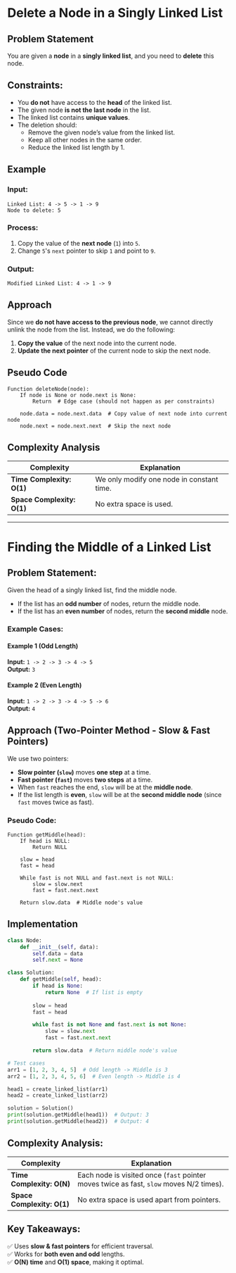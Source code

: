 # **Delete a Node in a Singly Linked List**

## **Problem Statement**  
You are given a **node** in a **singly linked list**, and you need to **delete** this node.

## **Constraints:**  
- You **do not** have access to the **head** of the linked list.  
- The given node **is not the last node** in the list.  
- The linked list contains **unique values**.  
- The deletion should:
  - Remove the given node’s value from the linked list.  
  - Keep all other nodes in the same order.  
  - Reduce the linked list length by 1.  

## **Example**  
### **Input:**  
```plaintext
Linked List: 4 -> 5 -> 1 -> 9
Node to delete: 5
```

### **Process:**  
1. Copy the value of the **next node** (`1`) into `5`.  
2. Change `5`'s `next` pointer to skip `1` and point to `9`.  

### **Output:**  
```plaintext
Modified Linked List: 4 -> 1 -> 9
```

## **Approach**  
Since we **do not have access to the previous node**, we cannot directly unlink the node from the list. Instead, we do the following:  
1. **Copy the value** of the next node into the current node.  
2. **Update the next pointer** of the current node to skip the next node.  

## **Pseudo Code**  
```plaintext
Function deleteNode(node):
    If node is None or node.next is None:
        Return  # Edge case (should not happen as per constraints)
    
    node.data = node.next.data  # Copy value of next node into current node
    node.next = node.next.next  # Skip the next node
```
## **Complexity Analysis**  
| Complexity | Explanation |
|------------|------------|
| **Time Complexity: O(1)** | We only modify one node in constant time. |
| **Space Complexity: O(1)** | No extra space is used. |

-------------------------------------------------------------------

# **Finding the Middle of a Linked List**  
## **Problem Statement:**  
Given the head of a singly linked list, find the middle node.  
- If the list has an **odd number** of nodes, return the middle node.  
- If the list has an **even number** of nodes, return the **second middle** node.  
### **Example Cases:**  
#### **Example 1 (Odd Length)**  
**Input:** `1 -> 2 -> 3 -> 4 -> 5`  
**Output:** `3`  
#### **Example 2 (Even Length)**  
**Input:** `1 -> 2 -> 3 -> 4 -> 5 -> 6`  
**Output:** `4`  

## **Approach (Two-Pointer Method - Slow & Fast Pointers)**  
We use two pointers:  
- **Slow pointer (`slow`)** moves **one step** at a time.  
- **Fast pointer (`fast`)** moves **two steps** at a time.  
- When `fast` reaches the end, `slow` will be at the **middle node**.  
- If the list length is **even**, `slow` will be at the **second middle node** (since `fast` moves twice as fast).  
### **Pseudo Code:**  
```
Function getMiddle(head):
    If head is NULL:
        Return NULL

    slow = head
    fast = head

    While fast is not NULL and fast.next is not NULL:
        slow = slow.next
        fast = fast.next.next

    Return slow.data  # Middle node's value
```

## **Implementation**
```python
class Node:
    def __init__(self, data):
        self.data = data
        self.next = None

class Solution:
    def getMiddle(self, head):
        if head is None:
            return None  # If list is empty
        
        slow = head
        fast = head

        while fast is not None and fast.next is not None:
            slow = slow.next
            fast = fast.next.next

        return slow.data  # Return middle node's value

# Test cases
arr1 = [1, 2, 3, 4, 5]  # Odd length -> Middle is 3
arr2 = [1, 2, 3, 4, 5, 6]  # Even length -> Middle is 4

head1 = create_linked_list(arr1)
head2 = create_linked_list(arr2)

solution = Solution()
print(solution.getMiddle(head1))  # Output: 3
print(solution.getMiddle(head2))  # Output: 4
```
## **Complexity Analysis:**  
| Complexity | Explanation |
|------------|------------|
| **Time Complexity: O(N)** | Each node is visited once (`fast` pointer moves twice as fast, `slow` moves N/2 times). |
| **Space Complexity: O(1)** | No extra space is used apart from pointers. |

## **Key Takeaways:**  
✅ Uses **slow & fast pointers** for efficient traversal.  
✅ Works for **both even and odd** lengths.  
✅ **O(N) time** and **O(1) space**, making it optimal.  